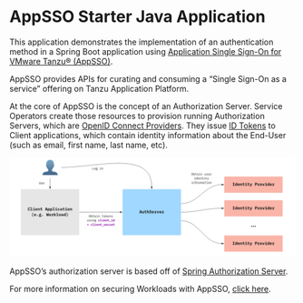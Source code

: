 # AppSSO Starter Java Application

This application demonstrates the implementation of an authentication method in a Spring Boot application using [Application Single Sign-On for VMware Tanzu® (AppSSO)](https://docs-staging.vmware.com/en/Application-Single-Sign-On-for-VMware-Tanzu/index.html).

AppSSO provides APIs for curating and consuming a “Single Sign-On as a service” offering on Tanzu Application Platform.

At the core of AppSSO is the concept of an Authorization Server. Service Operators create those resources to provision running Authorization Servers, which are [OpenID Connect Providers](https://openid.net/specs/openid-connect-core-1_0.html). They issue [ID Tokens](https://openid.net/specs/openid-connect-core-1_0.html#IDToken) to Client applications, which contain identity information about the End-User (such as email, first name, last name, etc).

![AppSSO Concepts](images/appsso-architecture.png)

AppSSO’s authorization server is based off of [Spring Authorization Server](https://github.com/spring-projects/spring-authorization-server).

For more information on securing Workloads with AppSSO, [click here](https://docs-staging.vmware.com/en/Application-Single-Sign-On-for-VMware-Tanzu/1.0/appsso/GUID-app-operators-tutorials-index.html).